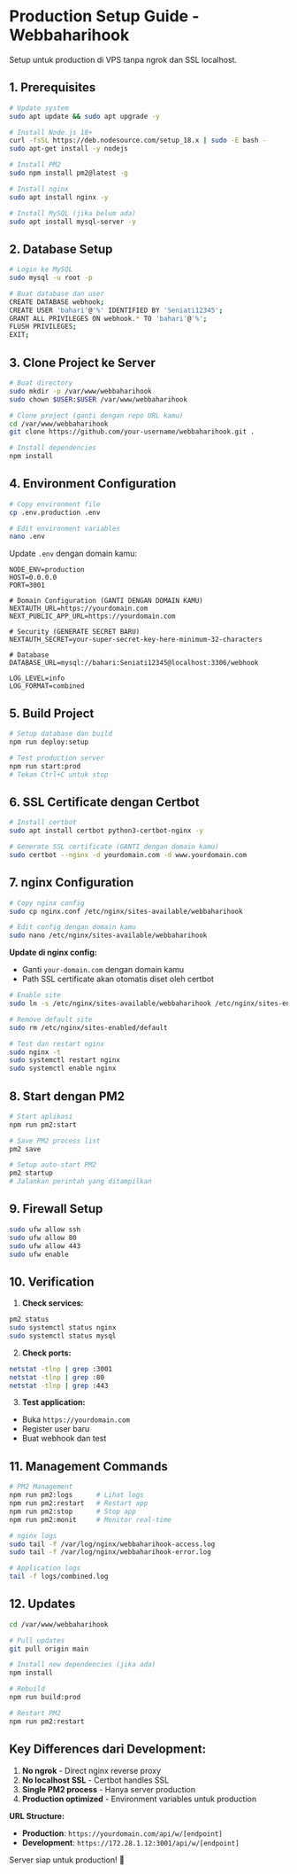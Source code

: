 # Production Setup Guide - Webbaharihook

Setup untuk production di VPS tanpa ngrok dan SSL localhost.

## 1. Prerequisites

```bash
# Update system
sudo apt update && sudo apt upgrade -y

# Install Node.js 18+
curl -fsSL https://deb.nodesource.com/setup_18.x | sudo -E bash -
sudo apt-get install -y nodejs

# Install PM2
sudo npm install pm2@latest -g

# Install nginx
sudo apt install nginx -y

# Install MySQL (jika belum ada)
sudo apt install mysql-server -y
```

## 2. Database Setup

```bash
# Login ke MySQL
sudo mysql -u root -p

# Buat database dan user
CREATE DATABASE webhook;
CREATE USER 'bahari'@'%' IDENTIFIED BY 'Seniati12345';
GRANT ALL PRIVILEGES ON webhook.* TO 'bahari'@'%';
FLUSH PRIVILEGES;
EXIT;
```

## 3. Clone Project ke Server

```bash
# Buat directory
sudo mkdir -p /var/www/webbaharihook
sudo chown $USER:$USER /var/www/webbaharihook

# Clone project (ganti dengan repo URL kamu)
cd /var/www/webbaharihook
git clone https://github.com/your-username/webbaharihook.git .

# Install dependencies
npm install
```

## 4. Environment Configuration

```bash
# Copy environment file
cp .env.production .env

# Edit environment variables
nano .env
```

Update `.env` dengan domain kamu:
```env
NODE_ENV=production
HOST=0.0.0.0
PORT=3001

# Domain Configuration (GANTI DENGAN DOMAIN KAMU)
NEXTAUTH_URL=https://yourdomain.com
NEXT_PUBLIC_APP_URL=https://yourdomain.com

# Security (GENERATE SECRET BARU)
NEXTAUTH_SECRET=your-super-secret-key-here-minimum-32-characters

# Database
DATABASE_URL=mysql://bahari:Seniati12345@localhost:3306/webhook

LOG_LEVEL=info
LOG_FORMAT=combined
```

## 5. Build Project

```bash
# Setup database dan build
npm run deploy:setup

# Test production server
npm run start:prod
# Tekan Ctrl+C untuk stop
```

## 6. SSL Certificate dengan Certbot

```bash
# Install certbot
sudo apt install certbot python3-certbot-nginx -y

# Generate SSL certificate (GANTI dengan domain kamu)
sudo certbot --nginx -d yourdomain.com -d www.yourdomain.com
```

## 7. nginx Configuration

```bash
# Copy nginx config
sudo cp nginx.conf /etc/nginx/sites-available/webbaharihook

# Edit config dengan domain kamu
sudo nano /etc/nginx/sites-available/webbaharihook
```

**Update di nginx config:**
- Ganti `your-domain.com` dengan domain kamu
- Path SSL certificate akan otomatis diset oleh certbot

```bash
# Enable site
sudo ln -s /etc/nginx/sites-available/webbaharihook /etc/nginx/sites-enabled/

# Remove default site
sudo rm /etc/nginx/sites-enabled/default

# Test dan restart nginx
sudo nginx -t
sudo systemctl restart nginx
sudo systemctl enable nginx
```

## 8. Start dengan PM2

```bash
# Start aplikasi
npm run pm2:start

# Save PM2 process list
pm2 save

# Setup auto-start PM2
pm2 startup
# Jalankan perintah yang ditampilkan
```

## 9. Firewall Setup

```bash
sudo ufw allow ssh
sudo ufw allow 80
sudo ufw allow 443
sudo ufw enable
```

## 10. Verification

1. **Check services:**
```bash
pm2 status
sudo systemctl status nginx
sudo systemctl status mysql
```

2. **Check ports:**
```bash
netstat -tlnp | grep :3001
netstat -tlnp | grep :80
netstat -tlnp | grep :443
```

3. **Test application:**
- Buka `https://yourdomain.com`
- Register user baru
- Buat webhook dan test

## 11. Management Commands

```bash
# PM2 Management
npm run pm2:logs      # Lihat logs
npm run pm2:restart   # Restart app
npm run pm2:stop      # Stop app
npm run pm2:monit     # Monitor real-time

# nginx logs
sudo tail -f /var/log/nginx/webbaharihook-access.log
sudo tail -f /var/log/nginx/webbaharihook-error.log

# Application logs
tail -f logs/combined.log
```

## 12. Updates

```bash
cd /var/www/webbaharihook

# Pull updates
git pull origin main

# Install new dependencies (jika ada)
npm install

# Rebuild
npm run build:prod

# Restart PM2
npm run pm2:restart
```

## Key Differences dari Development:

1. **No ngrok** - Direct nginx reverse proxy
2. **No localhost SSL** - Certbot handles SSL
3. **Single PM2 process** - Hanya server production
4. **Production optimized** - Environment variables untuk production

**URL Structure:**
- **Production**: `https://yourdomain.com/api/w/[endpoint]`  
- **Development**: `https://172.28.1.12:3001/api/w/[endpoint]`

Server siap untuk production! 🚀
